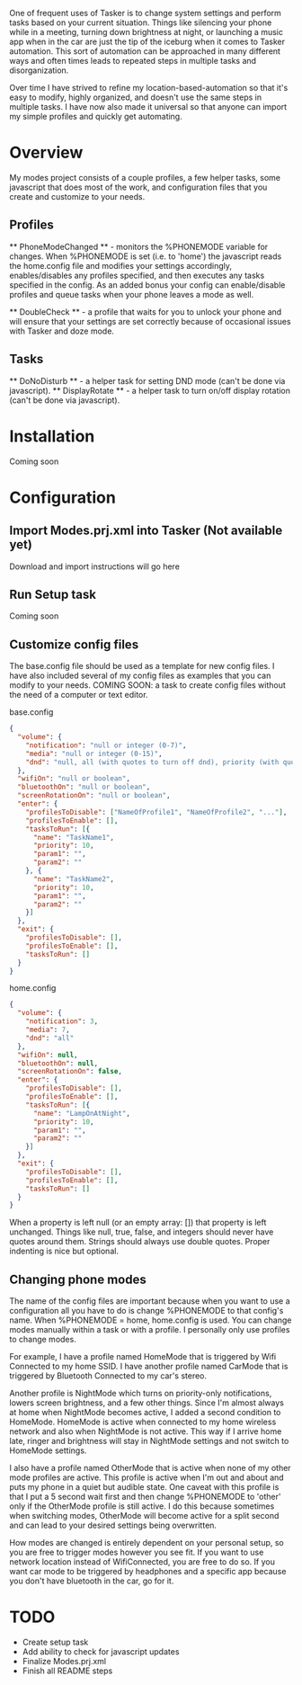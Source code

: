 One of frequent uses of Tasker is to change system settings and perform tasks based on your current situation.
Things like silencing your phone while in a meeting, turning down brightness at night, or launching a music app
when in the car are just the tip of the iceburg when it comes to Tasker automation. This sort of automation can
be approached in many different ways and often times leads to repeated steps in multiple tasks and disorganization.

Over time I have strived to refine my location-based-automation so that it's easy to modify, highly organized, and
doesn't use the same steps in multiple tasks. I have now also made it universal so that anyone can import my simple
profiles and quickly get automating.

# Overview
My modes project consists of a couple profiles, a few helper tasks, some javascript that does most of the work, and
configuration files that you create and customize to your needs.

## Profiles
** PhoneModeChanged ** - monitors the %PHONEMODE variable for changes. When %PHONEMODE is set (i.e. to 'home') the
javascript reads the home.config file and modifies your settings accordingly, enables/disables any profiles specified,
and then executes any tasks specified in the config. As an added bonus your config can enable/disable profiles and queue
tasks when your phone leaves a mode as well.

** DoubleCheck ** - a profile that waits for you to unlock your phone and will ensure that your settings are set correctly
because of occasional issues with Tasker and doze mode.

## Tasks
** DoNoDisturb ** - a helper task for setting DND mode (can't be done via javascript).
** DisplayRotate ** - a helper task to turn on/off display rotation (can't be done via javascript).

# Installation
Coming soon

# Configuration
## Import Modes.prj.xml into Tasker (Not available yet)
Download and import instructions will go here

## Run Setup task
Coming soon

## Customize config files
The base.config file should be used as a template for new config files. I have also included several of my config files as
examples that you can modify to your needs.  COMING SOON: a task to create config files without the need of a computer or
text editor.

base.config
```json
{
  "volume": {
    "notification": "null or integer (0-7)",
    "media": "null or integer (0-15)",
    "dnd": "null, all (with quotes to turn off dnd), priority (with quotes for priority only), alarms (with quotes for alarms only), or none (with quotes for total silence)"
  },
  "wifiOn": "null or boolean",
  "bluetoothOn": "null or boolean",
  "screenRotationOn": "null or boolean",
  "enter": {
    "profilesToDisable": ["NameOfProfile1", "NameOfProfile2", "..."],
    "profilesToEnable": [],
    "tasksToRun": [{
      "name": "TaskName1",
      "priority": 10,
      "param1": "",
      "param2": ""
    }, {
      "name": "TaskName2",
      "priority": 10,
      "param1": "",
      "param2": ""
    }]
  },
  "exit": {
    "profilesToDisable": [],
    "profilesToEnable": [],
    "tasksToRun": []
  }
}
```
home.config
```json
{
  "volume": {
    "notification": 3,
    "media": 7,
    "dnd": "all"
  },
  "wifiOn": null,
  "bluetoothOn": null,
  "screenRotationOn": false,
  "enter": {
    "profilesToDisable": [],
    "profilesToEnable": [],
    "tasksToRun": [{
      "name": "LampOnAtNight",
      "priority": 10,
      "param1": "",
      "param2": ""
    }]
  },
  "exit": {
    "profilesToDisable": [],
    "profilesToEnable": [],
    "tasksToRun": []
  }
}
```
When a property is left null (or an empty array: []) that property is left unchanged. Things like null, true, false, and integers
should never have quotes around them. Strings should always use double quotes. Proper indenting is nice but optional.

## Changing phone modes
The name of the config files are important because when you want to use a configuration all you have to do is change %PHONEMODE
to that config's name. When %PHONEMODE = home, home.config is used. You can change modes manually within a task or with a profile. I personally
only use profiles to change modes.

For example, I have a profile named HomeMode that is triggered by Wifi Connected to my home SSID. I have another profile named CarMode that is
triggered by Bluetooth Connected to my car's stereo.

Another profile is NightMode which turns on priority-only notifications, lowers screen brightness, and a few other things. Since I'm almost always
at home when NightMode becomes active, I added a second condition to HomeMode. HomeMode is active when connected to my home wireless network and
also when NightMode is not active.  This way if I arrive home late, ringer and brightness will stay in NightMode settings and not switch to HomeMode
settings. 

I also have a profile named OtherMode that is active when none of my other mode profiles are active. This profile is active when I'm out and about
and puts my phone in a quiet but audible state. One caveat with this profile is that I put a 5 second wait first and then change %PHONEMODE to 'other'
only if the OtherMode profile is still active. I do this because sometimes when switching modes, OtherMode will become active for a split second and
can lead to your desired settings being overwritten.

How modes are changed is entirely dependent on your personal setup, so you are free to trigger modes however you see fit. If you want to use network
location instead of WifiConnected, you are free to do so. If you want car mode to be triggered by headphones and a specific app because you don't have
bluetooth in the car, go for it.

# TODO
- Create setup task
- Add ability to check for javascript updates
- Finalize Modes.prj.xml
- Finish all README steps